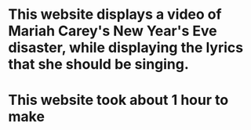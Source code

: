 # This website displays a video of Mariah Carey's New Year's Eve disaster, while displaying the lyrics that she should be singing.

# This website took about 1 hour to make
